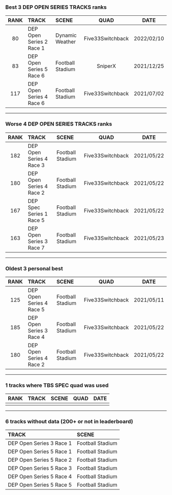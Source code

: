 ### Best 3 DEP OPEN SERIES TRACKS ranks
|RANK|TRACK|SCENE|QUAD|DATE|
|:---:|:---|:---|:---:|:---:|
|80|DEP Open Series 2 Race 1|Dynamic Weather|Five33Switchback|2022/02/10|
|83|DEP Open Series 5 Race 6|Football Stadium|SniperX|2021/12/25|
|117|DEP Open Series 4 Race 6|Football Stadium|Five33Switchback|2021/07/02|
---
### Worse 4 DEP OPEN SERIES TRACKS ranks
|RANK|TRACK|SCENE|QUAD|DATE|
|:---:|:---|:---|:---:|:---:|
|182|DEP Open Series 4 Race 3|Football Stadium|Five33Switchback|2021/05/22|
|180|DEP Open Series 4 Race 2|Football Stadium|Five33Switchback|2021/05/22|
|167|DEP Spec Series 1 Race 5|Football Stadium|Five33Switchback|2021/05/22|
|163|DEP Open Series 3 Race 7|Football Stadium|Five33Switchback|2021/05/23|
---
### Oldest 3 personal best
|RANK|TRACK|SCENE|QUAD|DATE|
|:---:|:---|:---|:---:|:---:|
|125|DEP Open Series 4 Race 5|Football Stadium|Five33Switchback|2021/05/11|
|185|DEP Open Series 3 Race 4|Football Stadium|Five33Switchback|2021/05/22|
|180|DEP Open Series 4 Race 2|Football Stadium|Five33Switchback|2021/05/22|
---
### 1 tracks where TBS SPEC quad was used
|RANK|TRACK|SCENE|QUAD|DATE|
|:---:|:---|:---|:---:|:---:|
||||||
---
### 6 tracks without data (200+ or not in leaderboard)
|TRACK|SCENE|
|:---|:---|
|DEP Open Series 3 Race 1|Football Stadium|
|DEP Open Series 5 Race 1|Football Stadium|
|DEP Open Series 5 Race 2|Football Stadium|
|DEP Open Series 5 Race 3|Football Stadium|
|DEP Open Series 5 Race 4|Football Stadium|
|DEP Open Series 5 Race 5|Football Stadium|
